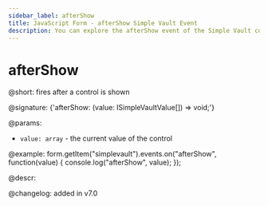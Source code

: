 ```yaml
---
sidebar_label: afterShow
title: JavaScript Form - afterShow Simple Vault Event 
description: You can explore the afterShow event of the Simple Vault control of Form in the documentation of the DHTMLX JavaScript UI library. Browse developer guides and API reference, try out code examples and live demos, and download a free 30-day evaluation version of DHTMLX Suite 7.
---
```


# afterShow

@short: fires after a control is shown

@signature: {'afterShow: (value: ISimpleVaultValue[]) => void;'}

@params:
- `value: array` - the current value of the control

@example:
form.getItem("simplevault").events.on("afterShow", function(value) {
    console.log("afterShow", value);
});

@descr:

@changelog: added in v7.0
